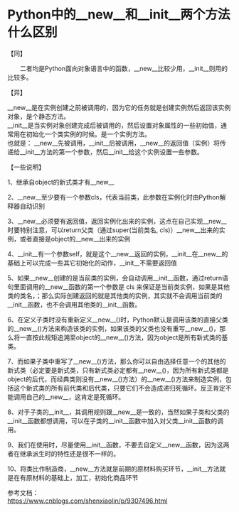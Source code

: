 # Python中的__new__和__init__两个方法什么区别 #

【同】

　　二者均是Python面向对象语言中的函数，__new__比较少用，__init__则用的比较多。

【异】

__new__是在实例创建之前被调用的，因为它的任务就是创建实例然后返回该实例对象，是个静态方法。  
__init__是当实例对象创建完成后被调用的，然后设置对象属性的一些初始值，通常用在初始化一个类实例的时候。是一个实例方法。  
也就是： __new__先被调用，__init__后被调用，__new__的返回值（实例）将传递给__init__方法的第一个参数，然后__init__给这个实例设置一些参数。

【一些说明】

1、继承自object的新式类才有__new__

2、__new__至少要有一个参数cls，代表当前类，此参数在实例化时由Python解释器自动识别

3、__new__必须要有返回值，返回实例化出来的实例，这点在自己实现__new__时要特别注意，可以return父类（通过super(当前类名, cls)）__new__出来的实例，或者直接是object的__new__出来的实例

4、__init__有一个参数self，就是这个__new__返回的实例，__init__在__new__的基础上可以完成一些其它初始化的动作，__init__不需要返回值

5、如果__new__创建的是当前类的实例，会自动调用__init__函数，通过return语句里面调用的__new__函数的第一个参数是 cls 来保证是当前类实例，如果是其他类的类名，；那么实际创建返回的就是其他类的实例，其实就不会调用当前类的__init__函数，也不会调用其他类的__init__函数。

6、在定义子类时没有重新定义__new__()时，Python默认是调用该类的直接父类的__new__()方法来构造该类的实例，如果该类的父类也没有重写__new__()，那么将一直按此规矩追溯至object的__new__()方法，因为object是所有新式类的基类。

7、而如果子类中重写了__new__()方法，那么你可以自由选择任意一个的其他的新式类（必定要是新式类，只有新式类必定都有__new__()，因为所有新式类都是object的后代，而经典类则没有__new__()方法）的__new__()方法来制造实例，包括这个新式类的所有前代类和后代类，只要它们不会造成递归死循环。反正肯定不能调用自己的__new__，这肯定是死循环。

8、对于子类的__init__，其调用规则跟__new__是一致的，当然如果子类和父类的__init__函数都想调用，可以在子类的__init__函数中加入对父类__init__函数的调用。

9、我们在使用时，尽量使用__init__函数，不要去自定义__new__函数，因为这两者在继承派生时的特性还是很不一样的。

10、将类比作制造商，__new__方法就是前期的原材料购买环节，__init__方法就是在有原材料的基础上，加工，初始化商品环节

参考文档：  
https://www.cnblogs.com/shenxiaolin/p/9307496.html